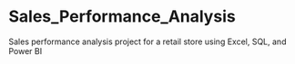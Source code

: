 # Sales_Performance_Analysis
Sales performance analysis project for a retail store using Excel, SQL, and Power BI
